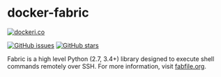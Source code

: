 # docker-fabric

[![dockeri.co](http://dockeri.co/image/01hair/fabric)](https://hub.docker.com/r/01hair/fabric)

[![GitHub issues](https://img.shields.io/github/issues/stevenhair/docker-fabric.svg "GitHub issues")](https://github.com/stevenhair/docker-fabric/issues)
[![GitHub stars](https://img.shields.io/github/stars/stevenhair/docker-fabric.svg "GitHub stars")](https://github.com/stevenhair/docker-fabric/stargazers)

Fabric is a high level Python (2.7, 3.4+) library designed to execute shell commands remotely over SSH. For more
information, visit [fabfile.org](https://www.fabfile.org/).
